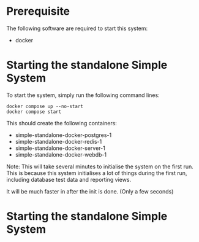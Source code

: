 # Prerequisite

The following software are required to start this system:
- docker


# Starting the standalone Simple System
To start the system, simply run the following command lines:

```shell
docker compose up --no-start
docker compose start
```

This should create the following containers:
- simple-standalone-docker-postgres-1
- simple-standalone-docker-redis-1
- simple-standalone-docker-server-1
- simple-standalone-docker-webdb-1


Note: This will take several minutes to initialise the system on the first run. 
This is because this system initialises a lot of things during the first run, including database test data 
and reporting views.

It will be much faster in after the init is done. (Only a few seconds)


# Starting the standalone Simple System